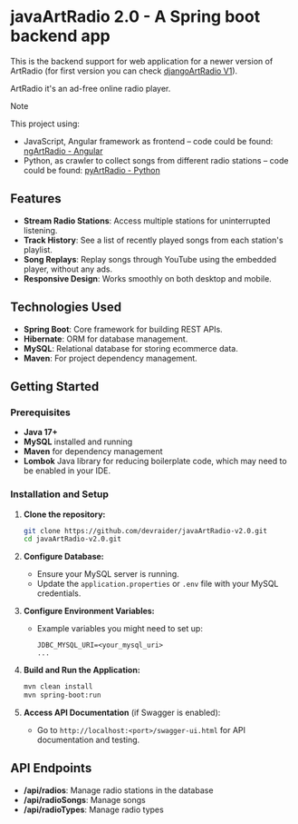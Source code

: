
# javaArtRadio 2.0 - A Spring boot backend app

This is the backend support for web application for a newer version of ArtRadio (for first version you can check [djangoArtRadio V1](https://github.com/devraider/djangoArtRadio-v1.0)).

ArtRadio it's an ad-free online radio player.


> [!note]
> This project using:
> - JavaScript, Angular framework as frontend – code could be found: [ngArtRadio - Angular](https://github.com/devraider/ngArtRadio-v2.0)
> - Python, as crawler to collect songs from different radio stations – code could be found: [pyArtRadio - Python](https://github.com/devraider/pyArtRadio-v2.0)



## Features

- **Stream Radio Stations**: Access multiple stations for uninterrupted listening.
- **Track History**: See a list of recently played songs from each station's playlist.
- **Song Replays**: Replay songs through YouTube using the embedded player, without any ads.
- **Responsive Design**: Works smoothly on both desktop and mobile.


## Technologies Used

- **Spring Boot**: Core framework for building REST APIs.
- **Hibernate**: ORM for database management.
- **MySQL**: Relational database for storing ecommerce data.
- **Maven**: For project dependency management.


## Getting Started

### Prerequisites

- **Java 17+**
- **MySQL** installed and running
- **Maven** for dependency management
- **Lombok** Java library for reducing boilerplate code, which may need to be enabled in your IDE.

### Installation and Setup

1. **Clone the repository:**
   ```bash
   git clone https://github.com/devraider/javaArtRadio-v2.0.git
   cd javaArtRadio-v2.0.git
   ```

2. **Configure Database:**
    - Ensure your MySQL server is running.
    - Update the `application.properties` or `.env` file with your MySQL credentials.

3. **Configure Environment Variables:**
    - Example variables you might need to set up:
      ```properties
      JDBC_MYSQL_URI=<your_mysql_uri>
      ...
      ```

4. **Build and Run the Application:**
   ```bash
   mvn clean install
   mvn spring-boot:run
   ```

5. **Access API Documentation** (if Swagger is enabled):
    - Go to `http://localhost:<port>/swagger-ui.html` for API documentation and testing.


## API Endpoints

- **/api/radios**: Manage radio stations in the database
- **/api/radioSongs**: Manage songs
- **/api/radioTypes**: Manage radio types
